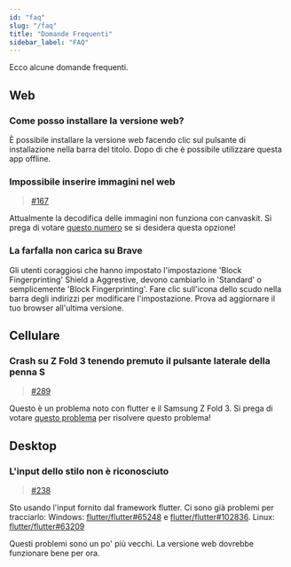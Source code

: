 ```yaml
---
id: "faq"
slug: "/faq"
title: "Domande Frequenti"
sidebar_label: "FAQ"
---
```


Ecco alcune domande frequenti.

## Web

### Come posso installare la versione web?

È possibile installare la versione web facendo clic sul pulsante di installazione nella barra del titolo. Dopo di che è possibile utilizzare questa app offline.

### Impossibile inserire immagini nel web

> [#167](https://github.com/LinwoodCloud/Butterfly/issues/167)

Attualmente la decodifica delle immagini non funziona con canvaskit. Si prega di votare [questo numero](https://github.com/flutter/flutter/issues/102683) se si desidera questa opzione!

### La farfalla non carica su Brave

Gli utenti coraggiosi che hanno impostato l'impostazione 'Block Fingerprinting' Shield a Aggrestive, devono cambiarlo in 'Standard' o semplicemente 'Block Fingerprinting'. Fare clic sull'icona dello scudo nella barra degli indirizzi per modificare l'impostazione. Prova ad aggiornare il tuo browser all'ultima versione.

## Cellulare

### Crash su Z Fold 3 tenendo premuto il pulsante laterale della penna S

> [#289](https://github.com/LinwoodCloud/Butterfly/issues/289)

Questo è un problema noto con flutter e il Samsung Z Fold 3. Si prega di votare [questo problema](https://github.com/flutter/flutter/issues/111068) per risolvere questo problema!

## Desktop

### L'input dello stilo non è riconosciuto

> [#238](https://github.com/LinwoodCloud/Butterfly/issues/238)

Sto usando l'input fornito dal framework flutter. Ci sono già problemi per tracciarlo: Windows: [flutter/flutter#65248](https://github.com/flutter/flutter/issues/65248) e [flutter/flutter#102836](https://github.com/flutter/flutter/issues/102836). Linux: [flutter/flutter#63209](https://github.com/flutter/flutter/issues/63209)

Questi problemi sono un po' più vecchi. La versione web dovrebbe funzionare bene per ora.
